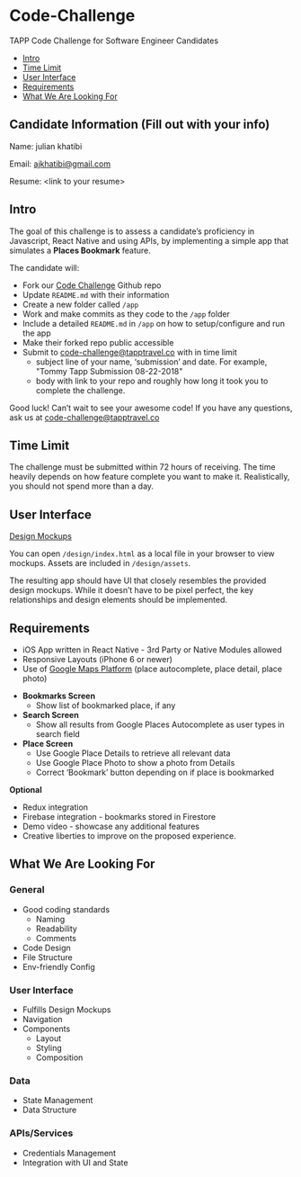 # Code-Challenge
TAPP Code Challenge for Software Engineer Candidates

- [Intro](#intro)
- [Time Limit](#time-limit)
- [User Interface](#user-interface)
- [Requirements](#requirements)
- [What We Are Looking For](#what-we-are-looking-for)

## Candidate Information (Fill out with your info)

Name: julian khatibi

Email: ajkhatibi@gmail.com

Resume: \<link to your resume>

## Intro

The goal of this challenge is to assess a candidate’s proficiency in Javascript, React Native and using APIs, by implementing a simple app that simulates a **Places Bookmark** feature.

The candidate will:
* Fork our [Code Challenge](https://github.com/TAPP-Travel/Code-Challenge/tree/master) Github repo
* Update `README.md` with their information
* Create a new folder called `/app`
* Work and make commits as they code to the `/app` folder
* Include a detailed `README.md` in `/app` on how to setup/configure and run the app
* Make their forked repo public accessible
* Submit to code-challenge@tapptravel.co with in time limit
  * subject line of your name, ‘submission’ and date. For example, "Tommy Tapp Submission 08-22-2018"
  * body with link to your repo and roughly how long it took you to complete the challenge.
  
Good luck! Can’t wait to see your awesome code! If you have any questions, ask us at code-challenge@tapptravel.co

## Time Limit

The challenge must be submitted within 72 hours of receiving. The time heavily depends on how feature complete you want to make it. Realistically, you should not spend more than a day.

## User Interface
[Design Mockups](https://github.com/TAPP-Travel/Code-Challenge/tree/master/design)

You can open `/design/index.html` as a local file in your browser to view mockups. Assets are included in `/design/assets`.

The resulting app should have UI that closely resembles the provided design mockups. While it doesn’t have to be pixel perfect, the key relationships and design elements should be implemented.

## Requirements

- iOS App written in React Native - 3rd Party or Native Modules allowed
- Responsive Layouts (iPhone 6 or newer)
- Use of [Google Maps Platform](https://developers.google.com/maps/documentation/) (place autocomplete, place detail, place photo)

* __Bookmarks Screen__
  * Show list of bookmarked place, if any
* __Search Screen__
  * Show all results from Google Places Autocomplete as user types in search field
* __Place Screen__
  * Use Google Place Details to retrieve all relevant data
  * Use Google Place Photo to show a photo from Details
  * Correct ‘Bookmark’ button depending on if place is bookmarked
  
__Optional__

* Redux integration
* Firebase integration - bookmarks stored in Firestore
* Demo video - showcase any additional features
* Creative liberties to improve on the proposed experience.

## What We Are Looking For

### General
  * Good coding standards
    * Naming
    * Readability
    * Comments
  * Code Design
  * File Structure
  * Env-friendly Config

### User Interface
  * Fulfills Design Mockups
  * Navigation
  * Components
    * Layout
    * Styling
    * Composition

### Data
  * State Management
  * Data Structure

### APIs/Services
  * Credentials Management
  * Integration with UI and State
